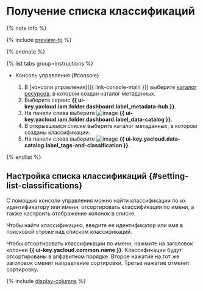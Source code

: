 # Получение списка классификаций


{% note info %}

{% include [preview-tp](../../../_includes/preview-tp.md) %}

{% endnote %}


{% list tabs group=instructions %}

- Консоль управления {#console}

  1. В [консоли управления]({{ link-console-main }}) выберите [каталог ресурсов](../../../resource-manager/concepts/resources-hierarchy.md#folder), в котором создан каталог метаданных.
  1. Выберите сервис **{{ ui-key.yacloud.iam.folder.dashboard.label_metadata-hub }}**.
  1. Hа панели слева выберите ![image](../../../_assets/console-icons/folder-magnifier.svg) **{{ ui-key.yacloud.iam.folder.dashboard.label_data-catalog }}**.
  1. В открывшемся списке выберите каталог метаданных, в котором созданы классификации.
  1. На панели слева выберите ![image](../../../_assets/console-icons/tag.svg) **{{ ui-key.yacloud.data-catalog.label_tags-and-classification }}**.

{% endlist %}

## Настройка списка классификаций {#setting-list-classifications}

С помощью консоли управления можно найти классификации по их идентификатору или имени, отсортировать классификации по имени, а также настроить отображение колонок в списке.

Чтобы найти классификацию, введите ее идентификатор или имя в поисковой строке над списком классификаций.

Чтобы отсортировать классификации по имени, нажмите на заголовок колонки **{{ ui-key.yacloud.common.name }}**. Классификации будут отсортированы в алфавитном порядке. Второе нажатие на тот же заголовок сменит направление сортировки. Третье нажатие отменит сортировку.

{% include [display-columns](../../../_includes/metadata-hub/display-columns.md) %}
